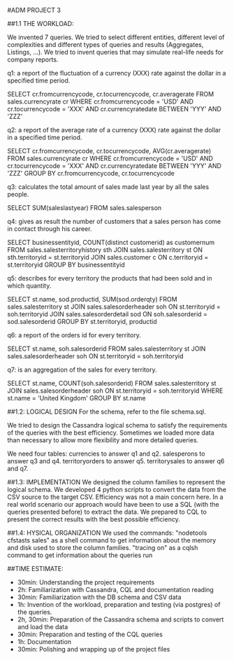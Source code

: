 #ADM PROJECT 3

##1.1 THE WORKLOAD:

We invented 7 queries. We tried to select different entities, different level of complexities and different types of queries and results (Aggregates, Listings, ...). We tried to invent queries that may simulate real-life needs for company reports.

q1: a report of the fluctuation of a currency (XXX) rate against the dollar in a specified time period.

  SELECT cr.fromcurrencycode,
    cr.tocurrencycode,
    cr.averagerate
  FROM	sales.currencyrate cr
  WHERE	cr.fromcurrencycode = 'USD'
  AND cr.tocurrencycode = 'XXX'
  AND cr.currencyratedate BETWEEN 'YYY' AND 'ZZZ'

q2: a report of the average rate of a currency (XXX) rate against the dollar in a specified time period.

  SELECT cr.fromcurrencycode,
    cr.tocurrencycode,
    AVG(cr.averagerate)
  FROM	sales.currencyrate cr
  WHERE	cr.fromcurrencycode = 'USD'
  AND cr.tocurrencycode = 'XXX'
  AND cr.currencyratedate BETWEEN 'YYY' AND 'ZZZ'
  GROUP BY cr.fromcurrencycode, cr.tocurrencycode
  
  
q3: calculates the total amount of sales made last year by all the sales people.

  SELECT	SUM(saleslastyear)
  FROM	sales.salesperson

  
q4: gives as result the number of customers that a sales person has come in contact through his career.

  SELECT	businessentityid,
    COUNT(distinct customerid) as customernum
  FROM	sales.salesterritoryhistory sth
  JOIN	sales.salesterritory st
  ON	sth.territoryid = st.territoryid
  JOIN	sales.customer c
  ON	c.territoryid = st.territoryid
  GROUP BY businessentityid
  
  
q5: describes for every territory the products that had been sold and in which quantity.

  SELECT	st.name,
    sod.productid,
    SUM(sod.orderqty)
  FROM	sales.salesterritory st
  JOIN	sales.salesorderheader soh
  ON	st.territoryid = soh.territoryid
  JOIN	sales.salesorderdetail sod
  ON	soh.salesorderid = sod.salesorderid
  GROUP BY st.territoryid, productid
  
  
q6: a report of the orders id for every territory.

  SELECT	st.name,
    soh.salesorderid
  FROM	sales.salesterritory st
  JOIN	sales.salesorderheader soh
  ON	st.territoryid = soh.territoryid
  
  
q7: is an aggregation of the sales for every territory.

  SELECT	st.name,
    COUNT(soh.salesorderid)
  FROM	sales.salesterritory st
  JOIN	sales.salesorderheader soh
  ON	st.territoryid = soh.territoryid
  WHERE st.name = 'United Kingdom'
  GROUP BY st.name

  

##1.2: LOGICAL DESIGN
For the schema, refer to the file schema.sql.

We tried to design the Cassandra logical schema to satisfy the requirements of the queries with the best efficiency. Sometimes we loaded more data than necessary to allow more flexibility and more detailed queries.

We need four tables: 
currencies to answer q1 and q2. 
salesperons to answer q3 and q4.
territoryorders to answer q5.
territorysales to answer q6 and q7.

##1.3: IMPLEMENTATION
We designed the column families to represent the logical schema.  We developed 4 python scripts to convert the data from the CSV source to the target CSV. Efficiency was not a main concern here. In a real world scenario our approach would have been to use a SQL (with the queries presented before) to extract the data. We prepared to CQL to present the correct results with the best possible efficiency.

##1.4: HYSICAL ORGANIZATION
We used the commands:
"nodetools cfstasts sales" as a shell command to get information about the memory and disk used to store the column families.
"tracing on" as a cqlsh command to get information about the queries run


##TIME ESTIMATE:

- 30min: Understanding the project requirements
- 2h: Familiarization with Cassandra, CQL and documentation reading
- 30min: Familiarization with the DB schema and CSV data
- 1h: Invention of the workload, preparation and testing (via postgres) of the queries.
- 2h, 30min: Preparation of the Cassandra schema and scripts to convert and load the data
- 30min: Preparation and testing of the CQL queries
- 1h: Documentation
- 30min: Polishing and wrapping up of the project files
